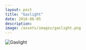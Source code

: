 ```yaml
---
layout: post
title: "Gaslight"
date: 2018-06-05
description: 
image: /assets/images/gaslight.png
---
```


![Gaslight](/assets/images/gaslight)